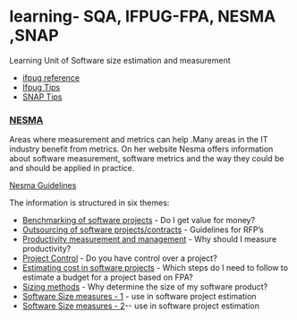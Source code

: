 # learning- SQA, IFPUG-FPA, NESMA ,SNAP 

Learning Unit of Software size estimation and measurement 

- [ifpug reference](https://ifpug.mclms.net/en/)
- [Ifpug Tips](https://ifpug.org/ifpug-standards/fpa)
- [SNAP Tips](https://ifpug.org/ifpug-standards/snap#itips)

### [NESMA](https://nesma.org/freedocs/nesma-on-sizing-function-point-analysis/0)

Areas where measurement and metrics can help .Many areas in the IT industry benefit from metrics. On her website Nesma offers information about software measurement, software metrics and the way they could be and should be applied in practice. 

[Nesma Guidelines](https://nesma.org/themes/)

The information is structured in six themes:

- [Benchmarking of software projects](https://nesma.org/themes/benchmarking/) - Do I get value for money? 
- [Outsourcing of software projects/contracts](https://nesma.org/themes/outsourcing/) - Guidelines for RFP’s
- [Productivity measurement and management](https://nesma.org/themes/productivity/challenges-productivity-meaurement/) - Why should I measure productivity? 
- [Project Control](https://nesma.org/themes/project-control/) - Do you have control over a project?
- [Estimating cost in software projects](https://nesma.org/themes/estimating/) - Which steps do I need to follow to estimate a budget for a project based on FPA?
- [Sizing methods](https://nesma.org/themes/sizing/) - Why determine the size of my software product?
- [Software Size measures - 1](https://nesma.org/2015/05/software-size-measures-and-their-use-in-software-project-cost-estimation/) - use in software project estimation 
- [Software Size measures - 2](https://nesma.org/2015/07/software-size-measures-and-their-use-in-software-project-estimation-part-2/)-- use in software project estimation 
 
 
